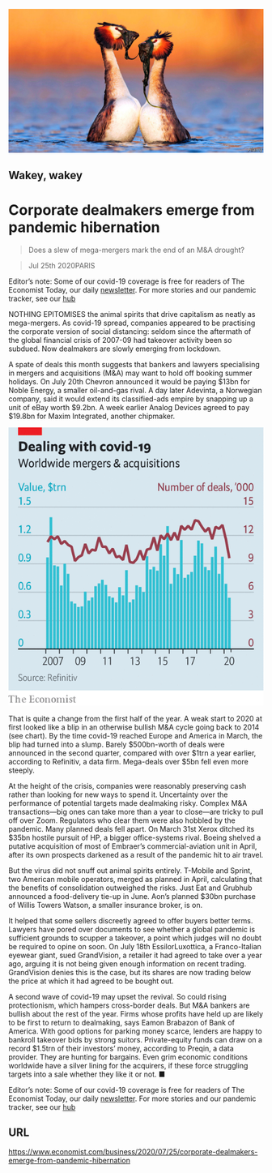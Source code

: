 ![](./images/20200725_WBP001_0.jpg)

## Wakey, wakey

# Corporate dealmakers emerge from pandemic hibernation

> Does a slew of mega-mergers mark the end of an M&A drought?

> Jul 25th 2020PARIS

Editor’s note: Some of our covid-19 coverage is free for readers of The Economist Today, our daily [newsletter](https://www.economist.com/https://my.economist.com/user#newsletter). For more stories and our pandemic tracker, see our [hub](https://www.economist.com//news/2020/03/11/the-economists-coverage-of-the-coronavirus)

NOTHING EPITOMISES the animal spirits that drive capitalism as neatly as mega-mergers. As covid-19 spread, companies appeared to be practising the corporate version of social distancing: seldom since the aftermath of the global financial crisis of 2007-09 had takeover activity been so subdued. Now dealmakers are slowly emerging from lockdown.

A spate of deals this month suggests that bankers and lawyers specialising in mergers and acquisitions (M&A) may want to hold off booking summer holidays. On July 20th Chevron announced it would be paying $13bn for Noble Energy, a smaller oil-and-gas rival. A day later Adevinta, a Norwegian company, said it would extend its classified-ads empire by snapping up a unit of eBay worth $9.2bn. A week earlier Analog Devices agreed to pay $19.8bn for Maxim Integrated, another chipmaker.



![](./images/20200725_WBC531.png)

That is quite a change from the first half of the year. A weak start to 2020 at first looked like a blip in an otherwise bullish M&A cycle going back to 2014 (see chart). By the time covid-19 reached Europe and America in March, the blip had turned into a slump. Barely $500bn-worth of deals were announced in the second quarter, compared with over $1trn a year earlier, according to Refinitiv, a data firm. Mega-deals over $5bn fell even more steeply.

At the height of the crisis, companies were reasonably preserving cash rather than looking for new ways to spend it. Uncertainty over the performance of potential targets made dealmaking risky. Complex M&A transactions—big ones can take more than a year to close—are tricky to pull off over Zoom. Regulators who clear them were also hobbled by the pandemic. Many planned deals fell apart. On March 31st Xerox ditched its $35bn hostile pursuit of HP, a bigger office-systems rival. Boeing shelved a putative acquisition of most of Embraer’s commercial-aviation unit in April, after its own prospects darkened as a result of the pandemic hit to air travel.

But the virus did not snuff out animal spirits entirely. T-Mobile and Sprint, two American mobile operators, merged as planned in April, calculating that the benefits of consolidation outweighed the risks. Just Eat and Grubhub announced a food-delivery tie-up in June. Aon’s planned $30bn purchase of Willis Towers Watson, a smaller insurance broker, is on.

It helped that some sellers discreetly agreed to offer buyers better terms. Lawyers have pored over documents to see whether a global pandemic is sufficient grounds to scupper a takeover, a point which judges will no doubt be required to opine on soon. On July 18th EssilorLuxottica, a Franco-Italian eyewear giant, sued GrandVision, a retailer it had agreed to take over a year ago, arguing it is not being given enough information on recent trading. GrandVision denies this is the case, but its shares are now trading below the price at which it had agreed to be bought out.

A second wave of covid-19 may upset the revival. So could rising protectionism, which hampers cross-border deals. But M&A bankers are bullish about the rest of the year. Firms whose profits have held up are likely to be first to return to dealmaking, says Eamon Brabazon of Bank of America. With good options for parking money scarce, lenders are happy to bankroll takeover bids by strong suitors. Private-equity funds can draw on a record $1.5trn of their investors’ money, according to Preqin, a data provider. They are hunting for bargains. Even grim economic conditions worldwide have a silver lining for the acquirers, if these force struggling targets into a sale whether they like it or not. ■

Editor’s note: Some of our covid-19 coverage is free for readers of The Economist Today, our daily [newsletter](https://www.economist.com/https://my.economist.com/user#newsletter). For more stories and our pandemic tracker, see our [hub](https://www.economist.com//news/2020/03/11/the-economists-coverage-of-the-coronavirus)

## URL

https://www.economist.com/business/2020/07/25/corporate-dealmakers-emerge-from-pandemic-hibernation
